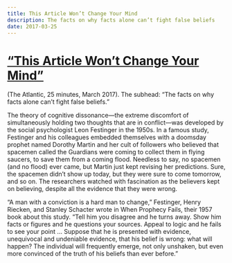 ```yaml
---
title: This Article Won’t Change Your Mind
description: The facts on why facts alone can’t fight false beliefs
date: 2017-03-25
---
```


# [“This Article Won’t Change Your Mind”](https://www.theatlantic.com/science/archive/2017/03/this-article-wont-change-your-mind/519093/) 

(The Atlantic, 25 minutes, March 2017). 
The subhead: “The facts on why facts alone can’t fight false beliefs.”

The theory of cognitive dissonance—the extreme discomfort of simultaneously holding two thoughts that are in conflict—was developed by the social psychologist Leon Festinger in the 1950s. In a famous study, Festinger and his colleagues embedded themselves with a doomsday prophet named Dorothy Martin and her cult of followers who believed that spacemen called the Guardians were coming to collect them in flying saucers, to save them from a coming flood. Needless to say, no spacemen (and no flood) ever came, but Martin just kept revising her predictions. Sure, the spacemen didn’t show up today, but they were sure to come tomorrow, and so on. The researchers watched with fascination as the believers kept on believing, despite all the evidence that they were wrong.

“A man with a conviction is a hard man to change,” Festinger, Henry Riecken, and Stanley Schacter wrote in When Prophecy Fails, their 1957 book about this study. “Tell him you disagree and he turns away. Show him facts or figures and he questions your sources. Appeal to logic and he fails to see your point … Suppose that he is presented with evidence, unequivocal and undeniable evidence, that his belief is wrong: what will happen? The individual will frequently emerge, not only unshaken, but even more convinced of the truth of his beliefs than ever before.”

